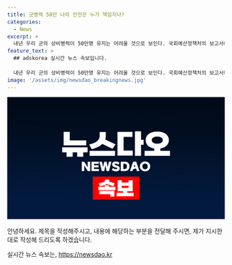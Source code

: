 ```yaml
---
title: 군병력 50만 나라 안전은 누가 책임지나?
categories:
  - News
excerpt: >
  내년 우리 군의 상비병력이 50만명 유지는 어려울 것으로 보인다. 국회예산정책처의 보고서에 따르면, 20세 남자 인구 수가 줄어들고 있는데, 이로 인해 상비병력도 감소하는 추세이다. 현재 상황에서는 매년 22만여명의 징병이 필요한데, 이는 인구 감소 및 병역판정 문제로 어려움을 겪고 있다. 이에 대한 대안으로 군 간부의 정년연장 및 병력 자원을 확보하기 위한 정책적 개선이 필요하다는 목소리가 나오고 있다.
feature_text: >
  ## adskorea 실시간 뉴스 속보입니다.

  내년 우리 군의 상비병력이 50만명 유지는 어려울 것으로 보인다. 국회예산정책처의 보고서에 따르면, 20세 남자 인구 수가 줄어들고 있는데, 이로 인해 상비병력도 감소하는 추세이다. 현재 상황에서는 매년 22만여명의 징병이 필요한데, 이는 인구 감소 및 병역판정 문제로 어려움을 겪고 있다. 이에 대한 대안으로 군 간부의 정년연장 및 병력 자원을 확보하기 위한 정책적 개선이 필요하다는 목소리가 나오고 있다.
image: '/assets/img/newsdao_breakingnews.jpg'
---
```


<p><img src="/assets/img/newsdao_breakingnews.jpg" alt="adskorea 속보" /></p>

<p>안녕하세요. 제목을 작성해주시고, 내용에 해당하는 부분을 전달해 주시면, 제가 지시한 대로 작성해 드리도록 하겠습니다.</p>
실시간 뉴스 속보는, <a href="https://newsdao.kr" rel="dofollow">https://newsdao.kr</a>


